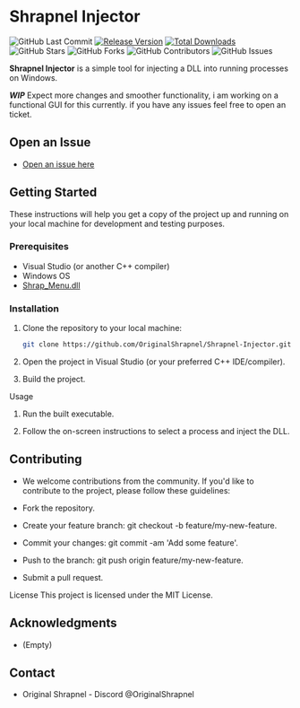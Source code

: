 # Shrapnel Injector

![GitHub Last Commit](https://img.shields.io/github/last-commit/OriginalShrapnel/Shrapnel-Injector)
[![Release Version](https://img.shields.io/github/v/release/OriginalShrapnel/Shrapnel-Injector)](https://github.com/OriginalShrapnel/Shrapnel-Injector/releases)
[![Total Downloads](https://img.shields.io/github/downloads/OriginalShrapnel/Shrapnel-Injector/total.svg)](https://github.com/OriginalShrapnel/Shrapnel-Injector/releases)
![GitHub Stars](https://img.shields.io/github/stars/OriginalShrapnel/Shrapnel-Injector)
![GitHub Forks](https://img.shields.io/github/forks/OriginalShrapnel/Shrapnel-Injector)
![GitHub Contributors](https://img.shields.io/github/contributors/OriginalShrapnel/Shrapnel-Injector)
![GitHub Issues](https://img.shields.io/github/issues/OriginalShrapnel/Shrapnel-Injector)



**Shrapnel Injector** is a simple tool for injecting a DLL into running processes on Windows. 

***WIP*** Expect more changes and smoother functionality, i am working on a functional GUI for this currently. if you have any issues feel free to open an ticket.

## Open an Issue

- [Open an issue here](https://github.com/OriginalShrapnel/Shrapnel-Injector/issues/new)

## Getting Started

These instructions will help you get a copy of the project up and running on your local machine for development and testing purposes.

### Prerequisites

- Visual Studio (or another C++ compiler)
- Windows OS
- [Shrap_Menu.dll](https://github.com/OriginalShrapnel/Shrapnel-Injector)

### Installation

1. Clone the repository to your local machine:

   ```bash
   git clone https://github.com/OriginalShrapnel/Shrapnel-Injector.git

2. Open the project in Visual Studio (or your preferred C++ IDE/compiler).

3. Build the project.

 Usage
1. Run the built executable.

2. Follow the on-screen instructions to select a process and inject the DLL.

## Contributing

- We welcome contributions from the community. If you'd like to contribute to the project, please follow these guidelines:

- Fork the repository.

- Create your feature branch: git checkout -b feature/my-new-feature.

- Commit your changes: git commit -am 'Add some feature'.

- Push to the branch: git push origin feature/my-new-feature.

- Submit a pull request.

License
This project is licensed under the MIT License.

## Acknowledgments 

- (Empty)

## Contact

- Original Shrapnel - Discord @OriginalShrapnel
